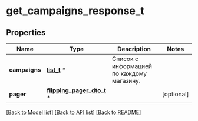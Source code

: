 # get_campaigns_response_t

## Properties
Name | Type | Description | Notes
------------ | ------------- | ------------- | -------------
**campaigns** | [**list_t**](campaign_dto.md) \* | Список с информацией по каждому магазину. | 
**pager** | [**flipping_pager_dto_t**](flipping_pager_dto.md) \* |  | [optional] 

[[Back to Model list]](../README.md#documentation-for-models) [[Back to API list]](../README.md#documentation-for-api-endpoints) [[Back to README]](../README.md)


